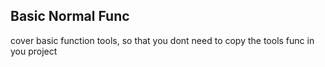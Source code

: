 ## Basic Normal Func

cover basic function tools, so that you dont need to copy the tools func in you project
